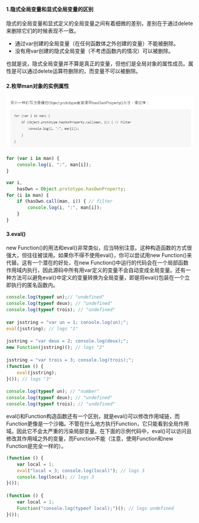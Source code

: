 #### **1.隐式全局变量和显式全局变量的区别**

隐式的全局变量和显式定义的全局变量之间有着细微的差别，差别在于通过delete来删除它们的时候表现不一致。

* 通过var创建的全局变量（在任何函数体之外创建的变量）不能被删除。
* 没有用var创建的隐式全局变量（不考虑函数内的情况）可以被删除。

也就是说，隐式全局变量并不算是真正的变量，但他们是全局对象的属性成员。属性是可以通过delete运算符删除的，而变量不可以被删除。

#### **2.枚举man对象的实例属性**

![](/assets/import2-1.png)

```js
for (var i in man) {
    console.log(i, ":", man[i]);
}
```

```js
var i,
    hasOwn = Object.prototype.hasOwnProperty;
for (i in man) {
    if (hasOwn.call(man, i)) { // filter
        console.log(i, ":", man[i]);
    }
}
```

#### **3.eval\(\)**

new Function\(\)的用法和eval\(\)非常类似，应当特别注意。这种构造函数的方式很强大，但往往被误用。如果你不得不使用eval\(\)，你可以尝试用new Function\(\)来代替。这有一个潜在的好处，在new Function\(\)中运行的代码会在一个局部函数作用域内执行，因此源码中所有用var定义的变量不会自动变成全局变量。还有一种方法可以避免eval\(\)中定义的变量转换为全局变量，即是将eval\(\)包装在一个立即执行的匿名函数内。

```js
console.log(typeof un);// "undefined"
console.log(typeof deux); // "undefined"
console.log(typeof trois); // "undefined"

var jsstring = "var un = 1; console.log(un);";
eval(jsstring); // logs "1"

jsstring = "var deux = 2; console.log(deux);";
new Function(jsstring)(); // logs "2"

jsstring = "var trois = 3; console.log(trois);";
(function () {
    eval(jsstring);
}()); // logs "3"

console.log(typeof un); // "number"
console.log(typeof deux); // "undefined"
console.log(typeof trois); // "undefined"
```

eval\(\)和Function构造函数还有一个区别，就是eval\(\)可以修改作用域链，而Function更像是一个沙箱。不管在什么地方执行Function，它只能看到全局作用域。因此它不会太严重的污染局部变量。在下面的示例代码中，eval\(\)可以访问且修改其作用域之外的变量，而Function不能（注意，使用Function和new Function是完全一样的）。

```js
(function () {
    var local = 1;
    eval("local = 3; console.log(local)"); // logs 3
    console.log(local); // logs 3
}());

(function () {
    var local = 1;
    Function("console.log(typeof local);")(); // logs undefined
}());
```



